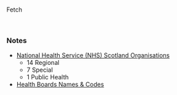 <br>

Fetch

<br>

### Notes

* [National Health Service (NHS) Scotland Organisations](https://www.scot.nhs.uk/organisations/)
  * 14 Regional
  * 7 Special
  * 1 Public Health
* [Health Boards Names & Codes](https://geoportal.statistics.gov.uk/documents/844159d820da487686d124a25e2eb84d/about)
